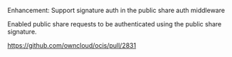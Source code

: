 Enhancement: Support signature auth in the public share auth middleware

Enabled public share requests to be authenticated using the public share signature.

https://github.com/owncloud/ocis/pull/2831
